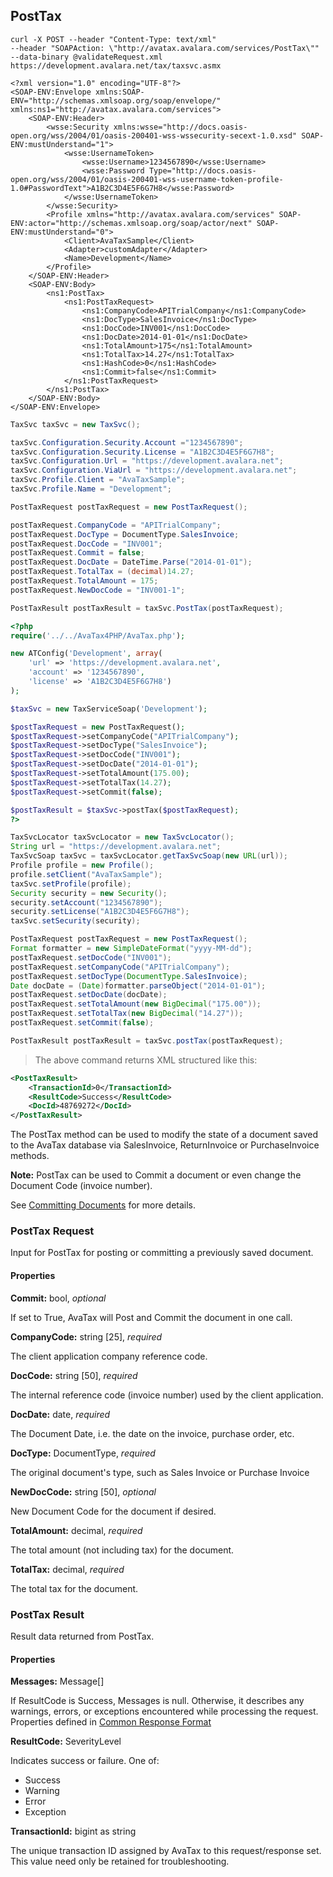 ## PostTax

```shell
curl -X POST --header "Content-Type: text/xml" 
--header "SOAPAction: \"http://avatax.avalara.com/services/PostTax\"" 
--data-binary @validateRequest.xml https://development.avalara.net/tax/taxsvc.asmx

<?xml version="1.0" encoding="UTF-8"?>
<SOAP-ENV:Envelope xmlns:SOAP-ENV="http://schemas.xmlsoap.org/soap/envelope/" xmlns:ns1="http://avatax.avalara.com/services">
    <SOAP-ENV:Header>
        <wsse:Security xmlns:wsse="http://docs.oasis-open.org/wss/2004/01/oasis-200401-wss-wssecurity-secext-1.0.xsd" SOAP-ENV:mustUnderstand="1">
            <wsse:UsernameToken>
                <wsse:Username>1234567890</wsse:Username>
                <wsse:Password Type="http://docs.oasis-open.org/wss/2004/01/oasis-200401-wss-username-token-profile-1.0#PasswordText">A1B2C3D4E5F6G7H8</wsse:Password>
            </wsse:UsernameToken>
        </wsse:Security>
        <Profile xmlns="http://avatax.avalara.com/services" SOAP-ENV:actor="http://schemas.xmlsoap.org/soap/actor/next" SOAP-ENV:mustUnderstand="0">
            <Client>AvaTaxSample</Client>
            <Adapter>customAdapter</Adapter>
            <Name>Development</Name>
        </Profile>
    </SOAP-ENV:Header>
    <SOAP-ENV:Body>
        <ns1:PostTax>
            <ns1:PostTaxRequest>
                <ns1:CompanyCode>APITrialCompany</ns1:CompanyCode>
                <ns1:DocType>SalesInvoice</ns1:DocType>
                <ns1:DocCode>INV001</ns1:DocCode>
                <ns1:DocDate>2014-01-01</ns1:DocDate>
                <ns1:TotalAmount>175</ns1:TotalAmount>
                <ns1:TotalTax>14.27</ns1:TotalTax>
                <ns1:HashCode>0</ns1:HashCode>
                <ns1:Commit>false</ns1:Commit>
            </ns1:PostTaxRequest>
        </ns1:PostTax>
    </SOAP-ENV:Body>
</SOAP-ENV:Envelope>

```

```csharp
TaxSvc taxSvc = new TaxSvc();

taxSvc.Configuration.Security.Account ="1234567890";
taxSvc.Configuration.Security.License = "A1B2C3D4E5F6G7H8";
taxSvc.Configuration.Url = "https://development.avalara.net";
taxSvc.Configuration.ViaUrl = "https://development.avalara.net";
taxSvc.Profile.Client = "AvaTaxSample";
taxSvc.Profile.Name = "Development";

PostTaxRequest postTaxRequest = new PostTaxRequest();

postTaxRequest.CompanyCode = "APITrialCompany";
postTaxRequest.DocType = DocumentType.SalesInvoice;
postTaxRequest.DocCode = "INV001";
postTaxRequest.Commit = false;
postTaxRequest.DocDate = DateTime.Parse("2014-01-01");
postTaxRequest.TotalTax = (decimal)14.27;
postTaxRequest.TotalAmount = 175;
postTaxRequest.NewDocCode = "INV001-1";

PostTaxResult postTaxResult = taxSvc.PostTax(postTaxRequest);
```

```php
<?php
require('../../AvaTax4PHP/AvaTax.php');

new ATConfig('Development', array(
    'url' => 'https://development.avalara.net',
    'account' => '1234567890',
    'license' => 'A1B2C3D4E5F6G7H8')
);

$taxSvc = new TaxServiceSoap('Development');

$postTaxRequest = new PostTaxRequest();
$postTaxRequest->setCompanyCode("APITrialCompany");
$postTaxRequest->setDocType("SalesInvoice");
$postTaxRequest->setDocCode("INV001");
$postTaxRequest->setDocDate("2014-01-01");
$postTaxRequest->setTotalAmount(175.00);
$postTaxRequest->setTotalTax(14.27);
$postTaxRequest->setCommit(false);

$postTaxResult = $taxSvc->postTax($postTaxRequest);
?>
```

```java
TaxSvcLocator taxSvcLocator = new TaxSvcLocator();
String url = "https://development.avalara.net";
TaxSvcSoap taxSvc = taxSvcLocator.getTaxSvcSoap(new URL(url));
Profile profile = new Profile();
profile.setClient("AvaTaxSample");
taxSvc.setProfile(profile);
Security security = new Security();
security.setAccount("1234567890");
security.setLicense("A1B2C3D4E5F6G7H8");
taxSvc.setSecurity(security);

PostTaxRequest postTaxRequest = new PostTaxRequest();
Format formatter = new SimpleDateFormat("yyyy-MM-dd");
postTaxRequest.setDocCode("INV001");
postTaxRequest.setCompanyCode("APITrialCompany");
postTaxRequest.setDocType(DocumentType.SalesInvoice);
Date docDate = (Date)formatter.parseObject("2014-01-01");
postTaxRequest.setDocDate(docDate);
postTaxRequest.setTotalAmount(new BigDecimal("175.00"));
postTaxRequest.setTotalTax(new BigDecimal("14.27"));
postTaxRequest.setCommit(false);

PostTaxResult postTaxResult = taxSvc.postTax(postTaxRequest);
```

> The above command returns XML structured like this:

```xml
<PostTaxResult>
    <TransactionId>0</TransactionId>
    <ResultCode>Success</ResultCode>
    <DocId>48769272</DocId>
</PostTaxResult>
```

The PostTax method can be used to modify the state of a document saved to the AvaTax database via SalesInvoice, ReturnInvoice or PurchaseInvoice methods.

**Note:** PostTax can be used to Commit a document or even change the Document Code (invoice number).

See <a href="http://developer.avalara.com/api-docs/designing-your-integration/posttax-and-committax" target="_parent">Committing Documents</a> for more details.

### PostTax Request

Input for PostTax for posting or committing a previously saved document.

#### Properties

**Commit:** bool, *optional*

If set to True, AvaTax will Post and Commit the document in one call.

**CompanyCode:** string [25], *required*

The client application company reference code.

**DocCode:** string [50], *required*

The internal reference code (invoice number) used by the client application.

**DocDate:** date, *required*

The Document Date, i.e. the date on the invoice, purchase order, etc.

**DocType:** DocumentType, *required*

The original document's type, such as Sales Invoice or Purchase Invoice

**NewDocCode:** string [50], *optional*

New Document Code for the document if desired.

**TotalAmount:** decimal, *required*

The total amount (not including tax) for the document.

**TotalTax:** decimal, *required*

The total tax for the document.

### PostTax Result

Result data returned from PostTax.

#### Properties

**Messages:** Message[]

If ResultCode is Success, Messages is null. Otherwise, it describes any warnings, errors, or exceptions encountered while processing the request. Properties defined in <a title="Common Response Format" href="http://developer.avalara.com/api-docs/soap/shared-formats-and-methods#CommonResponseFormat" target="_parent">Common Response Format</a>

**ResultCode:** SeverityLevel

Indicates success or failure. One of:

* Success
* Warning
* Error
* Exception

**TransactionId:** bigint as string

The unique transaction ID assigned by AvaTax to this request/response set. This value need only be retained for troubleshooting.
